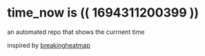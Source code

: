 # time_now is (( 1694311200399 ))

an automated repo that shows the currnent time

inspired by [breakingheatmap](https://github.com/breakingheatmap/breakingheatmap)